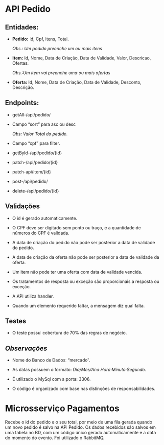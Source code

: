 # API Pedido

## Entidades:

-  **Pedido:** Id, Cpf, Itens, Total.

    *Obs.: Um pedido preenche um ou mais itens*

- **Item:** Id, Nome, Data de Criação, Data de Validade, Valor, Descricao, Ofertas.

    *Obs.:Um item vai preenche uma ou mais ofertas*

- **Oferta:** Id, Nome, Data de Criação, Data de Validade, Desconto, Descrição.

## Endpoints:

- getAll-/api/pedido/

- Campo “sort” para asc ou desc

  *Obs: Valor Total do pedido.*

- Campo “cpf” para filter.

- getById-/api/pedido/{id}

- patch-/api/pedido/{id}

- patch-api/item/{id}  

- post-/api/pedido/ 

- delete-/api/pedido/{id}

## Validações

- O id é gerado automaticamente.

- O CPF deve ser digitado sem ponto ou traço, e a quantidade de números do CPF é validada.

- A data de criação do pedido não pode ser posterior a data de validade do pedido.

- A data de criação da oferta não pode ser posterior a data de validade da oferta.

- Um item não pode ter uma oferta com data de validade vencida.

- Os tratamentos de resposta ou exceção são proporcionais a resposta ou exceção.

- A API utiliza handler.

- Quando um elemento requerido faltar, a mensagem diz qual falta.

## Testes 

- O teste possui cobertura de 70% das regras de negócio.

## *Observações*

- Nome do Banco de Dados: “mercado”.

- As datas possuem o formato: *Dia/Mes/Ano Hora:Minuto:Segundo*.

- É utilizado o MySql com a porta: 3306.

- O código é organizado com base nas distinções de responsabilidades.

##

# Microsserviço Pagamentos

Recebe o id do pedido e o seu total, por meio de uma fila gerada quando um novo pedido é salvo na API Pedido. Os dados recebidos são salvos em uma tabela no BD, com um código único gerado automaticamente e a data do momento do evento. Foi utilizado o RabbitMQ.



